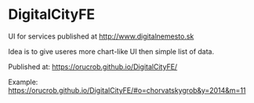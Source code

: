 # DigitalCityFE

UI for services published at http://www.digitalnemesto.sk

Idea is to give useres more chart-like UI then simple list of data.


Published at: https://orucrob.github.io/DigitalCityFE/

Example: https://orucrob.github.io/DigitalCityFE/#o=chorvatskygrob&y=2014&m=11
